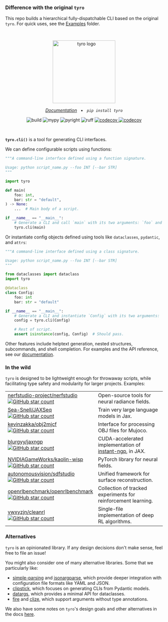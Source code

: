 ### Difference with the original `tyro` 
This repo builds a hierarchical fully-dispatchable CLI based on the original `tyro`. 
For quick uses, see the [Examples](tests/test_dispatch) folder.

<br />
<p align="center">
    <!--
    Note that this README will be used for both GitHub and PyPI.
    We therefore:
    - Keep all image URLs absolute.
    - In the GitHub action we use for publishing, strip some HTML tags that aren't supported by PyPI.
    -->
    <!-- pypi-strip -->
    <picture>
        <source media="(prefers-color-scheme: dark)" srcset="https://brentyi.github.io/tyro/_static/logo-dark.svg" />
    <!-- /pypi-strip -->
        <img alt="tyro logo" src="https://brentyi.github.io/tyro/_static/logo-light.svg" width="200px" />
    <!-- pypi-strip -->
    </picture>
    <!-- /pypi-strip -->

</p>

<p align="center">
    <em><a href="https://brentyi.github.io/tyro">Documentation</a></em>
    &nbsp;&nbsp;&bull;&nbsp;&nbsp;
    <em><code>pip install tyro</code></em>
</p>

<p align="center">
    <img alt="build" src="https://github.com/brentyi/tyro/actions/workflows/build.yml/badge.svg" />
    <img alt="mypy" src="https://github.com/brentyi/tyro/actions/workflows/mypy.yml/badge.svg" />
    <img alt="pyright" src="https://github.com/brentyi/tyro/actions/workflows/pyright.yml/badge.svg" />
    <img alt="ruff" src="https://github.com/brentyi/tyro/actions/workflows/ruff.yml/badge.svg" />
    <a href="https://codecov.io/gh/brentyi/tyro">
        <img alt="codecov" src="https://codecov.io/gh/brentyi/tyro/branch/main/graph/badge.svg" />
    </a>
    <a href="https://pypi.org/project/tyro/">
        <img alt="codecov" src="https://img.shields.io/pypi/pyversions/tyro" />
    </a>
</p>

<br />

<strong><code>tyro.cli()</code></strong> is a tool for generating CLI
interfaces.

We can define configurable scripts using functions:

```python
"""A command-line interface defined using a function signature.

Usage: python script_name.py --foo INT [--bar STR]
"""

import tyro

def main(
    foo: int,
    bar: str = "default",
) -> None:
    ...  # Main body of a script.

if __name__ == "__main__":
    # Generate a CLI and call `main` with its two arguments: `foo` and `bar`.
    tyro.cli(main)
```

Or instantiate config objects defined using tools like `dataclasses`, `pydantic`, and `attrs`:

```python
"""A command-line interface defined using a class signature.

Usage: python script_name.py --foo INT [--bar STR]
"""

from dataclasses import dataclass
import tyro

@dataclass
class Config:
    foo: int
    bar: str = "default"

if __name__ == "__main__":
    # Generate a CLI and instantiate `Config` with its two arguments: `foo` and `bar`.
    config = tyro.cli(Config)

    # Rest of script.
    assert isinstance(config, Config)  # Should pass.
```

Other features include helptext generation, nested structures, subcommands, and
shell completion. For examples and the API reference, see our
[documentation](https://brentyi.github.io/tyro).

### In the wild

`tyro` is designed to be lightweight enough for throwaway scripts, while
facilitating type safety and modularity for larger projects. Examples:

<table>
  <tr>
    <td>
      <a href="https://github.com/nerfstudio-project/nerfstudio/">
        nerfstudio-project/nerfstudio
        <br /><img
          alt="GitHub star count"
          src="https://img.shields.io/github/stars/nerfstudio-project/nerfstudio?style=social"
        />
      </a>
    </td>
    <td>
      Open-source tools for neural radiance fields.
    </td>
  </tr>
  <tr>
    <td>
      <a href="https://github.com/Sea-Snell/JAXSeq/">
        Sea-Snell/JAXSeq
        <br /><img
          alt="GitHub star count"
          src="https://img.shields.io/github/stars/Sea-Snell/JAXSeq?style=social"
        />
      </a>
    </td>
    <td>Train very large language models in Jax.</td>
  </tr>
  <tr>
    <td>
      <a href="https://github.com/kevinzakka/obj2mjcf">
        kevinzakka/obj2mjcf
        <br /><img
          alt="GitHub star count"
          src="https://img.shields.io/github/stars/kevinzakka/obj2mjcf?style=social"
        />
      </a>
    </td>
    <td>Interface for processing OBJ files for Mujoco.</td>
  </tr>
  <tr>
    <td>
      <a href="https://github.com/blurgyy/jaxngp">
        blurgyy/jaxngp
        <br /><img
          alt="GitHub star count"
          src="https://img.shields.io/github/stars/blurgyy/jaxngp?style=social"
        />
      </a>
    </td>
    <td>
      CUDA-accelerated implementation of
      <a href="https://nvlabs.github.io/instant-ngp/">instant-ngp</a>, in JAX.
    </td>
  </tr>
  <tr>
    <td>
      <a href="https://github.com/NVIDIAGameWorks/kaolin-wisp">
        NVIDIAGameWorks/kaolin-wisp
        <br /><img
          alt="GitHub star count"
          src="https://img.shields.io/github/stars/NVIDIAGameWorks/kaolin-wisp?style=social"
        />
      </a>
    </td>
    <td>PyTorch library for neural fields.</td>
  </tr>
  <tr>
    <td>
      <a href="https://github.com/autonomousvision/sdfstudio">
        autonomousvision/sdfstudio
        <br /><img
          alt="GitHub star count"
          src="https://img.shields.io/github/stars/autonomousvision/sdfstudio?style=social"
        />
      </a>
    </td>
    <td>Unified framework for surface reconstruction.</td>
  </tr>
  <tr>
    <td>
      <a href="https://github.com/openrlbenchmark/openrlbenchmark">
        openrlbenchmark/openrlbenchmark
        <br /><img
          alt="GitHub star count"
          src="https://img.shields.io/github/stars/openrlbenchmark/openrlbenchmark?style=social"
        />
      </a>
    </td>
    <td>Collection of tracked experiments for reinforcement learning.</td>
  </tr>
  <tr>
    <td>
      <a href="https://github.com/vwxyzjn/cleanrl">
        vwxyzjn/cleanrl
        <br /><img
          alt="GitHub star count"
          src="https://img.shields.io/github/stars/vwxyzjn/cleanrl?style=social"
        />
      </a>
    </td>
    <td>Single-file implementation of deep RL algorithms.</td>
  </tr>
</table>

### Alternatives

`tyro` is an opinionated library. If any design decisions don't make sense,
feel free to file an issue!

You might also consider one of many alternative libraries. Some that we
particularly like:

- [simple-parsing](https://github.com/lebrice/SimpleParsing) and
  [jsonargparse](https://github.com/omni-us/jsonargparse), which provide deeper
  integration with configuration file formats like YAML and JSON.
- [clipstick](https://github.com/sander76/clipstick), which focuses on
  generating CLIs from Pydantic models.
- [datargs](https://github.com/roee30/datargs), which provides a minimal API for
  dataclasses.
- [fire](https://github.com/google/python-fire) and
  [clize](https://github.com/epsy/clize), which support arguments without type
  annotations.

We also have some notes on `tyro`'s design goals and other alternatives in the
docs [here](https://brentyi.github.io/tyro/goals_and_alternatives/).
